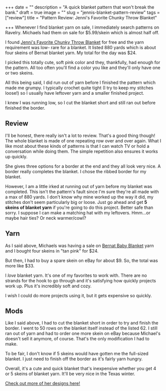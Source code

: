 +++
date = ""
description = "A quick blanket pattern that won't break the bank."
draft = true
image = ""
slug = "jennis-blanket-pattern-review"
tags = ["review"]
title = "Pattern Review: Jenni's Favorite Chunky Throw Blanket"

+++
Whenever I find blanket yarn on sale, I immediately search patterns on Ravelry. Michaels had them on sale for $5.99/skein which is almost half off.

I found [Jenni's Favorite Chunky Throw Blanket](http://byjennidesigns.blogspot.com/2016/12/jennisfavoritechunkythrowblanket.html) for free and the yarn requirement was low- rare for a blanket. It listed 880 yards which is about four skeins of Bernat blanket yarn. My total for the day was $24.

I picked this totally cute, soft pink color and they, thankfully, had enough for the pattern. All too often you'll find a color you like and they'll only have one or two skeins.

All this being said, I did run out of yarn before I finished the pattern which made me grumpy. I typically crochet quite tight (I try to keep my stitches loose!) so I usually have leftover yarn and a smaller finished project.

I knew I was running low, so I cut the blanket short and still ran out before finished the border.

## Review

I'll be honest, there really isn't a lot to review. That's a good thing though! The whole blanket is made of one repeating row over and over again. What I like most about these kinds of patterns is that I can watch TV or hold a conversation while doing them. The simple repetition also ensures it works up quickly.

She gives three options for a border at the end and they all look very nice. A border really completes the blanket. I chose the ribbed border for my blanket.

However, I am a little irked at running out of yarn before my blanket was completed. This isn't the pattern's fault since I'm sure they're all made with a max of 880 yards. I don't know why mine worked up the way it did, my stitches don't seem particularly big or loose. Just go ahead and get **5 skeins of blanket yarn** if you're going to do this project. Better safe than sorry. I suppose I can make a matching hat with my leftovers. Hmm...or maybe hair ties? Or neck warmer/cowl?

## Yarn

As I said above, Michaels was having a sale on [Bernat Baby Blanket](https://www.michaels.com/bernat-baby-blanket-yarn/M20003611.html?dwvar_M20003611_size=10.5%20oz&dwvar_M20003611_color=Light%20Sky) yarn and I bought four skeins in "tan pink" for $24.

But then, I had to buy a spare skein on eBay for about $9. So, the total was more like $33.

I _love_ blanket yarn. It's one of my favorites to work with. There are no strands for the hook to go through and it's satisfying how quickly projects work up. Plus it's incredibly soft and cozy.

I wish I could do more projects using it, but it gets expensive so quickly.

## Mods

Like I said above, I had to cut the blanket short in order to try and finish the border. I went to 50 rows on the blanket itself instead of the listed 62. I still ran out of yarn and had to order one more skein on eBay because Michael's doesn't sell it anymore, of course. That's the only modification I had to make.

To be fair, I don't know if 5 skeins would have gotten me the full-sized blanket. I just need to finish off the border as it's fairly yarn hungry.

Overall, it's a cute and quick blanket that's inexpensive whether you get 4 or 5 skeins of blanket yarn. It'll be very nice in the Texas winter.

[Check out more of her designs here!](http://byjennidesigns.blogspot.com/)